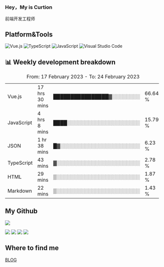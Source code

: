 ### Hey，My is Curtion
前端开发工程师
## Platform&Tools

![Vue.js](https://img.shields.io/badge/-Vue.js-4FC08D?style=flat-square&logo=Vue.js&logoColor=white)
![TypeScript](https://img.shields.io/badge/-TypeScript-007ACC?style=flat-square&logo=typescript&logoColor=white)
![JavaScript](https://img.shields.io/badge/-JavaScript-F7DF1E?style=flat-square&logo=javascript&logoColor=black)
![Visual Studio Code](https://img.shields.io/badge/-VSCode-007ACC?style=flat-square&logo=Visual-Studio-Code&logoColor=white)

## 📊 Weekly development breakdown

<!--START_SECTION:waka-->

<table><caption>From: 17 February 2023 - To: 24 February 2023</caption><tr><td>Vue.js</td><td>17 hrs 30 mins</td><td>████████████████▓░░░░░░░░</td><td>66.64 %</td></tr><tr><td>JavaScript</td><td>4 hrs 8 mins</td><td>████░░░░░░░░░░░░░░░░░░░░░</td><td>15.79 %</td></tr><tr><td>JSON</td><td>1 hr 38 mins</td><td>█▓░░░░░░░░░░░░░░░░░░░░░░░</td><td>6.23 %</td></tr><tr><td>TypeScript</td><td>43 mins</td><td>▓░░░░░░░░░░░░░░░░░░░░░░░░</td><td>2.78 %</td></tr><tr><td>HTML</td><td>29 mins</td><td>▒░░░░░░░░░░░░░░░░░░░░░░░░</td><td>1.87 %</td></tr><tr><td>Markdown</td><td>22 mins</td><td>▒░░░░░░░░░░░░░░░░░░░░░░░░</td><td>1.43 %</td></tr></table>

<!--END_SECTION:waka-->

## My Github

![](http://github-profile-summary-cards.vercel.app/api/cards/profile-details?username=curtion&theme=nord_bright)

![](http://github-profile-summary-cards.vercel.app/api/cards/stats?username=curtion&theme=nord_bright)
![](http://github-profile-summary-cards.vercel.app/api/cards/productive-time?username=curtion&theme=nord_bright&utcOffset=8)
![](http://github-profile-summary-cards.vercel.app/api/cards/repos-per-language?username=curtion&theme=nord_bright)
![](http://github-profile-summary-cards.vercel.app/api/cards/most-commit-language?username=curtion&theme=nord_bright)

## Where to find me

[BLOG](https://blog.3gxk.net)
